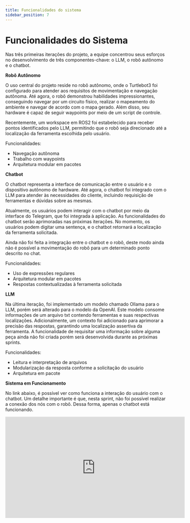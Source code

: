 ```yaml
---
title: Funcionalidades do sistema
sidebar_position: 7
---
```


# Funcionalidades do Sistema

Nas três primeiras iterações do projeto, a equipe concentrou seus esforços no desenvolvimento de três componentes-chave: o LLM, o robô autônomo e o chatbot.


**Robô Autônomo**

O uso central do projeto reside no robô autônomo, onde o Turtlebot3 foi configurado para atender aos requisitos de movimentação e navegação autônoma. Até agora, o robô demonstrou habilidades impressionantes, conseguindo navegar por um circuito físico, realizar o mapeamento do ambiente e navegar de acordo com o mapa gerado. Além disso, seu hardware é capaz de seguir waypoints por meio de um script de controle.

Recentemente, um workspace em ROS2 foi estabelecido para receber pontos identificados pelo LLM, permitindo que o robô seja direcionado até a localização da ferramenta escolhida pelo usuário.

Funcionalidades:
- Navegação autônoma
- Trabalho com waypoints
- Arquitetura modular em pacotes

**Chatbot**

O chatbot representa a interface de comunicação entre o usuário e o dispositivo autônomo de hardware. Até agora, o chatbot foi integrado com o LLM para atender às necessidades do cliente, incluindo requisição de ferramentas e dúvidas sobre as mesmas.

Atualmente, os usuários podem interagir com o chatbot por meio da interface do Telegram, que foi integrada à aplicação. As funcionalidades do chatbot serão aprimoradas nas próximas iterações. No momento, os usuários podem digitar uma sentença, e o chatbot retornará a localização da ferramenta solicitada.

Ainda não foi feita a integração entre o chatbot e o robô, deste modo ainda não é possível a movimentação do robô para um determinado ponto descrito no chat.

Funcionalidades:
- Uso de expressões regulares
- Arquitetura modular em pacotes
- Respostas contextualizadas à ferramenta solicitada

**LLM**

Na última iteração, foi implementado um modelo chamado Ollama para o LLM, porém será alterado para o modelo da OpenAI. Este modelo consome informações de um arquivo txt contendo ferramentas e suas respectivas localizações. Adicionalmente, um contexto foi adicionado para aprimorar a precisão das respostas, garantindo uma localização assertiva da ferramenta. A funcionalidade de requisitar uma informação sobre alguma peça ainda não foi criada porém será desenvolvida durante as próximas sprints.



Funcionalidades:
- Leitura e interpretação de arquivos
- Modularização da resposta conforme a solicitação do usuário
- Arquitetura em pacote

**Sistema em Funcionamento**

No link abaixo, é possível ver como funciona a interação do usuário com o chatbot. Um detalhe importante é que, nesta sprint, não foi possível realizar a conexão dos nós com o robô. Dessa forma, apenas o chatbot está funcionando.

<iframe width="560" height="315" src="https://www.youtube.com/embed/aWsOsiPD0m8?si=GJ-1G5MNajlRRN3l" title="YouTube video player" frameborder="0" allow="accelerometer; autoplay; clipboard-write; encrypted-media; gyroscope; picture-in-picture; web-share" allowfullscreen></iframe>